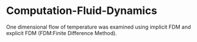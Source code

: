 # Computation-Fluid-Dynamics
One dimensional flow of temperature was examined using implicit FDM and explicit FDM (FDM:Finite Difference Method).
